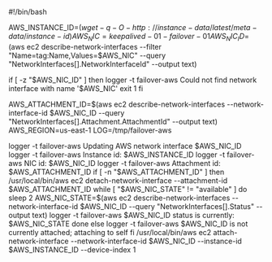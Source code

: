 #!/bin/bash

AWS_INSTANCE_ID=$(wget -q -O - http://instance-data/latest/meta-data/instance-id)
AWS_NIC=keepalived-01-failover-01
AWS_NIC_ID=$(aws ec2 describe-network-interfaces --filter "Name=tag:Name,Values=$AWS_NIC" --query "NetworkInterfaces[].NetworkInterfaceId" --output text)

if [ -z "$AWS_NIC_ID" ]
then
        logger -t failover-aws Could not find network interface with name '$AWS_NIC'
        exit 1
fi

AWS_ATTACHMENT_ID=$(aws ec2 describe-network-interfaces --network-interface-id $AWS_NIC_ID --query "NetworkInterfaces[].Attachment.AttachmentId" --output text)
AWS_REGION=us-east-1
LOG=/tmp/failover-aws

logger -t failover-aws Updating AWS network interface $AWS_NIC_ID
logger -t failover-aws Instance id: $AWS_INSTANCE_ID
logger -t failover-aws NIC id: $AWS_NIC_ID
logger -t failover-aws Attachment id: $AWS_ATTACHMENT_ID
if [ -n "$AWS_ATTACHMENT_ID" ]
then
        /usr/local/bin/aws ec2 detach-network-interface --attachment-id $AWS_ATTACHMENT_ID
        while [ "$AWS_NIC_STATE" != "available" ]
        do
                sleep 2
                AWS_NIC_STATE=$(aws ec2 describe-network-interfaces --network-interface-id $AWS_NIC_ID --query "NetworkInterfaces[].Status" --output text)
                logger -t failover-aws $AWS_NIC_ID status is currently: $AWS_NIC_STATE
        done
else
        logger -t failover-aws $AWS_NIC_ID is not currently attached\; attaching to self
fi
/usr/local/bin/aws ec2 attach-network-interface --network-interface-id $AWS_NIC_ID --instance-id $AWS_INSTANCE_ID --device-index 1